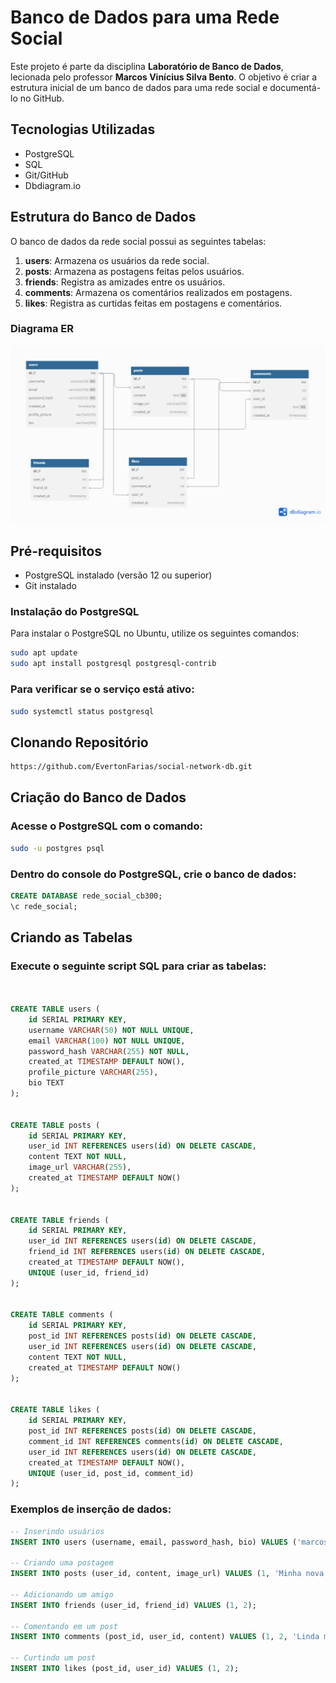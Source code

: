 # Banco de Dados para uma Rede Social

Este projeto é parte da disciplina **Laboratório de Banco de Dados**, lecionada pelo professor **Marcos Vinícius Silva Bento**. O objetivo é criar a estrutura inicial de um banco de dados para uma rede social e documentá-lo no GitHub.

## Tecnologias Utilizadas
- PostgreSQL
- SQL
- Git/GitHub
- Dbdiagram.io

## Estrutura do Banco de Dados
O banco de dados da rede social possui as seguintes tabelas:

1. **users**: Armazena os usuários da rede social.
2. **posts**: Armazena as postagens feitas pelos usuários.
3. **friends**: Registra as amizades entre os usuários.
4. **comments**: Armazena os comentários realizados em postagens.
5. **likes**: Registra as curtidas feitas em postagens e comentários.

### Diagrama ER
![Diagrama ER](docs/MER.png)

## Pré-requisitos
- PostgreSQL instalado (versão 12 ou superior)
- Git instalado

### Instalação do PostgreSQL
Para instalar o PostgreSQL no Ubuntu, utilize os seguintes comandos:
```bash
sudo apt update
sudo apt install postgresql postgresql-contrib
```
### Para verificar se o serviço está ativo:
```bash
sudo systemctl status postgresql
```
## Clonando Repositório
```bash
https://github.com/EvertonFarias/social-network-db.git
```
## Criação do Banco de Dados
### Acesse o PostgreSQL com o comando:
```bash
sudo -u postgres psql
```
### Dentro do console do PostgreSQL, crie o banco de dados:
```sql
CREATE DATABASE rede_social_cb300;
\c rede_social;
```
## Criando as Tabelas
### Execute o seguinte script SQL para criar as tabelas:
```sql


CREATE TABLE users (
    id SERIAL PRIMARY KEY,
    username VARCHAR(50) NOT NULL UNIQUE,
    email VARCHAR(100) NOT NULL UNIQUE,
    password_hash VARCHAR(255) NOT NULL,
    created_at TIMESTAMP DEFAULT NOW(),
    profile_picture VARCHAR(255),
    bio TEXT
);


CREATE TABLE posts (
    id SERIAL PRIMARY KEY,
    user_id INT REFERENCES users(id) ON DELETE CASCADE,
    content TEXT NOT NULL,
    image_url VARCHAR(255),
    created_at TIMESTAMP DEFAULT NOW()
);


CREATE TABLE friends (
    id SERIAL PRIMARY KEY,
    user_id INT REFERENCES users(id) ON DELETE CASCADE,
    friend_id INT REFERENCES users(id) ON DELETE CASCADE,
    created_at TIMESTAMP DEFAULT NOW(),
    UNIQUE (user_id, friend_id)
);


CREATE TABLE comments (
    id SERIAL PRIMARY KEY,
    post_id INT REFERENCES posts(id) ON DELETE CASCADE,
    user_id INT REFERENCES users(id) ON DELETE CASCADE,
    content TEXT NOT NULL,
    created_at TIMESTAMP DEFAULT NOW()
);


CREATE TABLE likes (
    id SERIAL PRIMARY KEY,
    post_id INT REFERENCES posts(id) ON DELETE CASCADE,
    comment_id INT REFERENCES comments(id) ON DELETE CASCADE,
    user_id INT REFERENCES users(id) ON DELETE CASCADE,
    created_at TIMESTAMP DEFAULT NOW(),
    UNIQUE (user_id, post_id, comment_id)
);
```

### Exemplos de inserção de dados:

```sql
-- Inserindo usuários
INSERT INTO users (username, email, password_hash, bio) VALUES ('marcos', 'marcos@cb300.com', 'hash123', 'Apaixonado por motos.');

-- Criando uma postagem
INSERT INTO posts (user_id, content, image_url) VALUES (1, 'Minha nova CB300!', 'http://imagem.com/cb300.jpg');

-- Adicionando um amigo
INSERT INTO friends (user_id, friend_id) VALUES (1, 2);

-- Comentando em um post
INSERT INTO comments (post_id, user_id, content) VALUES (1, 2, 'Linda moto, Marcos!');

-- Curtindo um post
INSERT INTO likes (post_id, user_id) VALUES (1, 2);

```


